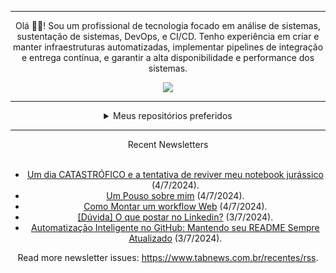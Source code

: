 <div align="center">
<hr>
<p>Olá 👋🏾! Sou um profissional de tecnologia focado em análise de sistemas, sustentação de sistemas, DevOps, e CI/CD. Tenho experiência em criar e manter infraestruturas automatizadas, implementar pipelines de integração e entrega contínua, e garantir a alta disponibilidade e performance dos sistemas.</p>
  <img src="https://media.giphy.com/media/yAGIvCiwPJn5C/giphy.gif">
<hr>
  <details>
  <summary>Meus repositórios preferidos</summary>
  <br />
  Alguns dos meus melhores repositórios:
  <br />
<br />
  <ul><li><a href=https://github.com/KubeNerd/aluratube target="_blank" rel="noopener noreferrer">KubeNerd/aluratube</a> (<b>0</b> ✨ and <b>0</b> 🍴): Aluratube - Desenvolvido durante a imersão React da Alura no final de 2022</li><li><a href=https://github.com/KubeNerd/nlw-ia target="_blank" rel="noopener noreferrer">KubeNerd/nlw-ia</a> (<b>0</b> ✨ and <b>0</b> 🍴): Projeto desenvolvido durante a NLW IA - Usando a API da OPENAI</li>
<li>More coming soon :).</li>
</ul>
  </details>
  <hr/>
    <summary>Recent Newsletters</summary>
  <br />
  <ul>
    <li><a href=https://www.tabnews.com.br/pedromclaro/um-dia-catastrofico-e-a-tentativa-de-reviver-meu-notebook-jurassico target="_blank" rel="noopener noreferrer">Um dia CATASTRÓFICO e a tentativa de reviver meu notebook  jurássico</a> (4/7/2024).</li><li><a href=https://www.tabnews.com.br/roxyfoxoficial/um-pouso-sobre-mim target="_blank" rel="noopener noreferrer">Um Pouso sobre mim</a> (4/7/2024).</li><li><a href=https://www.tabnews.com.br/roxyfoxoficial/como-montar-um-workflow-web target="_blank" rel="noopener noreferrer">Como Montar um workflow Web</a> (4/7/2024).</li><li><a href=https://www.tabnews.com.br/batataQuente/duvida-o-que-postar-no-linkedin target="_blank" rel="noopener noreferrer">[Dúvida] O que postar no Linkedin?</a> (3/7/2024).</li><li><a href=https://www.tabnews.com.br/Kadu/automatizacao-inteligente-no-github-mantendo-seu-readme-sempre-atualizado target="_blank" rel="noopener noreferrer">Automatização Inteligente no GitHub: Mantendo seu README Sempre Atualizado</a> (3/7/2024).</li>
  </ul>
<p>Read more newsletter issues: <a href="https://www.tabnews.com.br/recentes/rss">https://www.tabnews.com.br/recentes/rss</a>.</p>
  </details>
